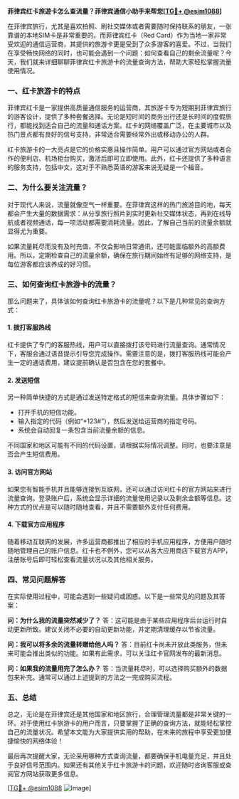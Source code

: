 **菲律宾红卡旅遊卡怎么查流量？菲律宾通信小助手来帮您[[TG💪+ @esim1088](https://t.me/s/esim1088)]**

在菲律宾旅行，尤其是喜欢拍照、刷社交媒体或者需要随时保持联系的朋友，一张靠谱的本地SIM卡是非常重要的。而菲律宾红卡（Red Card）作为当地一家非常受欢迎的通信运营商，其提供的旅游卡更是受到了众多游客的喜爱。不过，当我们在享受畅快网络的同时，也可能会遇到一个问题：如何查看自己的剩余流量呢？今天，我们就来详细聊聊菲律宾红卡旅游卡的流量查询方法，帮助大家轻松掌握流量使用情况。

### 一、红卡旅游卡的特点

菲律宾红卡是一家提供高质量通信服务的运营商，其旅游卡专为短期到菲律宾旅行的游客设计，提供了多种套餐选择。无论是短时间的商务出行还是长时间的度假旅行，都能找到适合自己的流量和通话方案。红卡的网络覆盖广泛，在主要城市以及热门景点都有良好的信号支持，非常适合需要经常外出或移动办公的人群。

红卡旅游卡的一大亮点是它的价格实惠且操作简单。用户可以通过官方网站或者合作的便利店、机场柜台购买，激活后即可立即使用。此外，红卡还提供了多种语言的服务支持，包括中文，这对于不熟悉英语的游客来说无疑是一个福音。

### 二、为什么要关注流量？

对于现代人来说，流量就像空气一样重要。在菲律宾这样的热门旅游目的地，每天都会产生大量的数据需求：从分享旅行照片到实时更新社交媒体状态，再到在线导航或者视频通话，每一项活动都需要消耗流量。因此，了解自己当前的流量余额就显得尤为重要。

如果流量耗尽而没有及时充值，不仅会影响日常通讯，还可能面临额外的高额费用。所以，定期检查自己的流量余额，确保在旅行期间始终有足够的网络支持，是每位游客都应该养成的好习惯。

### 三、如何查询红卡旅游卡的流量？

那么问题来了，具体该如何查询红卡旅游卡的流量呢？以下是几种常见的查询方式：

#### 1. **拨打客服热线**
   红卡提供了专门的客服热线，用户可以直接拨打该号码进行流量查询。通常情况下，客服会通过语音提示引导您完成操作。需要注意的是，拨打客服热线可能会产生一定的通话费用，建议提前确认是否包含在您的套餐中。

#### 2. **发送短信**
   另一种简单快捷的方式是通过发送特定格式的短信来查询流量。具体步骤如下：
   - 打开手机的短信功能。
   - 输入指定的代码（例如“*123#”），然后发送给运营商的指定号码。
   - 系统会自动回复一条包含当前流量余额的信息。

   不同国家和地区可能有不同的代码设置，请根据实际情况调整。同时，也要注意是否会产生短信费用。

#### 3. **访问官方网站**
   如果您有智能手机并且能够连接到互联网，还可以通过访问红卡的官方网站来进行流量查询。登录账户后，系统会显示详细的流量使用记录以及剩余金额等信息。这种方式的优点是可以随时随地查看，并且不需要额外支付任何费用。

#### 4. **下载官方应用程序**
   随着移动互联网的发展，许多运营商都推出了相应的手机应用程序，方便用户随时随地管理自己的账户信息。红卡也不例外，您可以从各大应用商店下载官方APP，注册账号后即可轻松查看流量状况以及其他相关服务。

### 四、常见问题解答

在实际使用过程中，可能会遇到一些疑问或困惑。以下是一些常见的问题及其答案：

**问：为什么我的流量突然减少了？**
答：这可能是由于某些应用程序后台运行时自动更新所致。建议关闭不必要的自动更新功能，并定期清理缓存以节省流量。

**问：我可以将多余的流量转赠给他人吗？**
答：目前红卡尚未开放此类服务，但未来可能会推出类似的功能。如果有此需求，可以关注红卡官网发布的最新消息。

**问：如果我的流量用完了怎么办？**
答：当流量耗尽时，可以选择购买额外的数据包来补充。通常可以通过上述提到的方法之一完成购买流程。

### 五、总结

总之，无论是在菲律宾还是其他国家和地区旅行，合理管理流量都是非常关键的一环。对于使用红卡旅游卡的用户而言，只要掌握了正确的查询方法，就能轻松掌控自己的流量状况。希望本文能为大家提供实用的帮助，在未来的旅程中享受更加便捷愉快的网络体验！

最后再次提醒大家，无论采用哪种方式查询流量，都要确保手机电量充足，并且处于良好信号范围内。如果还有其他关于红卡旅游卡的问题，欢迎随时咨询客服或查阅官方网站获取更多信息。

[[TG💪+ @esim1088](https://t.me/s/esim1088) ![Image](https://i.postimg.cc/4NQfJmqS/Snipaste-2025-05-13-00-14-12.png)]